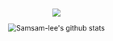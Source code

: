 ### 

<!--
**Samsam-lee/Samsam-lee** is a ✨ _special_ ✨ repository because its `README.md` (this file) appears on your GitHub profile.

Here are some ideas to get you started:

- 🔭 I’m currently working on ...
- 🌱 I’m currently learning ...
- 👯 I’m looking to collaborate on ...
- 🤔 I’m looking for help with ...
- 💬 Ask me about ...
- 📫 How to reach me: ...
- 😄 Pronouns: ...
- ⚡ Fun fact: ...
-->

<div align=center>
  <a href="https://hits.seeyoufarm.com"><img src="https://hits.seeyoufarm.com/api/count/incr/badge.svg?url=https%3A%2F%2Fgithub.com%2FSamsam-lee&count_bg=%233D86C8&title_bg=%23555555&icon=&icon_color=%23E7E7E7&title=Hits&edge_flat=false"/></a>


![Samsam-lee's github stats](https://github-readme-stats.vercel.app/api?username=Samsam-lee&show_icons=true)
<!--[![solved.ac tier](http://mazassumnida.wtf/api/generate_badge?boj=Samsam-lee)](https://solved.ac/Samsam-lee)-->

</div>
